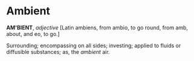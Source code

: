 # Ambient

**AM'BIENT**, _adjective_ \[Latin ambiens, from ambio, to go round, from amb, about, and eo, to go.\]

Surrounding; encompassing on all sides; investing; applied to fluids or diffusible substances; as, the _ambient_ air.